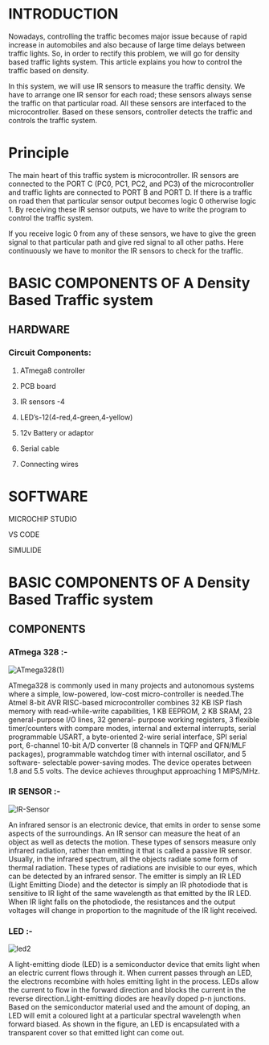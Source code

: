 # INTRODUCTION

Nowadays, controlling the traffic becomes major issue because of rapid increase in automobiles and also because of large time delays between traffic lights. So, in order to rectify this problem, we will go for density based traffic lights system. This article explains you how to control the traffic based on density.


In this system, we will use IR sensors to measure the traffic density. We have to arrange one IR sensor for each road; these sensors always sense the traffic on that particular road. All these sensors are interfaced to the microcontroller. Based on these sensors, controller detects the traffic and controls the traffic system.

# Principle

The main heart of this traffic system is microcontroller. IR sensors are connected to the PORT C (PC0, PC1, PC2, and PC3) of the microcontroller and traffic lights are connected to PORT B and PORT D. If there is a traffic on road then that particular sensor output becomes logic 0 otherwise logic 1. By receiving these IR sensor outputs, we have to write the program to control the traffic system.

If you receive logic 0 from any of these sensors, we have to give the green signal to that particular path and give red signal to all other paths. Here continuously we have to monitor the IR sensors to check for the traffic.

# BASIC COMPONENTS OF A Density Based Traffic system
## HARDWARE

### Circuit Components:

1) ATmega8 controller

2) PCB board

3) IR sensors -4

4) LED’s-12(4-red,4-green,4-yellow)

5) 12v Battery or adaptor

6) Serial cable

7) Connecting wires


# SOFTWARE

MICROCHIP STUDIO

VS CODE

SIMULIDE

# BASIC COMPONENTS OF A Density Based Traffic system

## COMPONENTS

### ATmega 328 :-

![ATmega328(1)](https://user-images.githubusercontent.com/101269445/164972991-e5818234-c3e5-46f8-97a2-e081de06cec3.jpg)


ATmega328 is commonly used in many projects and autonomous systems where a simple, low-powered, low-cost micro-controller is needed.The Atmel 8-bit AVR RISC-based microcontroller combines 32 KB ISP flash memory with read-while-write capabilities, 1 KB EEPROM, 2 KB SRAM, 23 general-purpose I/O lines, 32 general- purpose working registers, 3 flexible timer/counters with compare modes, internal and external interrupts, serial programmable USART, a byte-oriented 2-wire serial interface, SPI serial port, 6-channel 10-bit A/D converter (8 channels in TQFP and QFN/MLF packages), programmable watchdog timer with internal oscillator, and 5 software- selectable power-saving modes. The device operates between 1.8 and 5.5 volts. The device achieves throughput approaching 1 MIPS/MHz.


### IR SENSOR :-

![IR-Sensor](https://user-images.githubusercontent.com/101269445/164975344-1aeb4102-23f0-458b-a77e-f385bd2d742f.jpg)


An infrared sensor is an electronic device, that emits in order to sense some aspects of the surroundings. An IR sensor can measure the heat of an object as well as detects the motion. These types of sensors measure only infrared radiation, rather than emitting it that is called a passive IR sensor. Usually, in the infrared spectrum, all the objects radiate some form of thermal radiation.
These types of radiations are invisible to our eyes, which can be detected by an infrared sensor. The emitter is simply an IR LED (Light Emitting Diode) and the detector is simply an IR photodiode that is sensitive to IR light of the same wavelength as that emitted by the IR LED. When IR light falls on the photodiode, the resistances and the output voltages will change in proportion to the magnitude of the IR light received.


### LED :-

![led2](https://user-images.githubusercontent.com/101269445/164975525-3c0538a9-0d45-476f-91c1-1e8c7c8aed6c.jpg)


A light-emitting diode (LED) is a semiconductor device that emits light when an electric current flows through it. When current passes through an LED, the electrons recombine with holes emitting light in the process. LEDs allow the current to flow in the forward direction and blocks the current in the reverse direction.Light-emitting diodes are heavily doped p-n junctions. Based on the semiconductor material used and the amount of doping, an LED will emit a coloured light at a particular spectral wavelength when forward biased. As shown in the figure, an LED is encapsulated with a transparent cover so that emitted light can come out.
